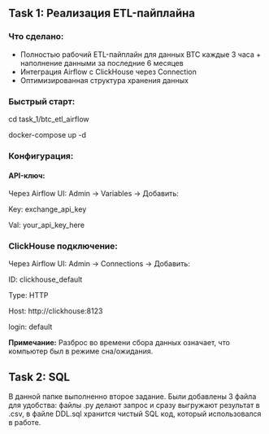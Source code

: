 ## Task 1: Реализация ETL-пайплайна

### Что сделано:
- Полностью рабочий ETL-пайплайн для данных BTC каждые 3 часа + наполнение данными за последние 6 месяцев 
- Интеграция Airflow с ClickHouse через Connection
- Оптимизированная структура хранения данных

### Быстрый старт:
cd task_1/btc_etl_airflow

docker-compose up -d

### Конфигурация:
#### API-ключ:

Через Airflow UI:
Admin → Variables → Добавить:

Key: exchange_api_key

Val: your_api_key_here

### ClickHouse подключение:

Через Airflow UI:
Admin → Connections → Добавить:

ID: clickhouse_default

Type: HTTP

Host: http://clickhouse:8123

login: default

**Примечание:** Разброс во времени сбора данных означает, что компьютер был в режиме сна/ожидания.

## Task 2: SQL

В данной папке выполненно второе задание. Были добавлены 3 файла для удобства: файлы .py делают запрос и сразу выгружают результат в .csv, в файле DDL.sql хранится чистый SQL код, который использовался в работе.
